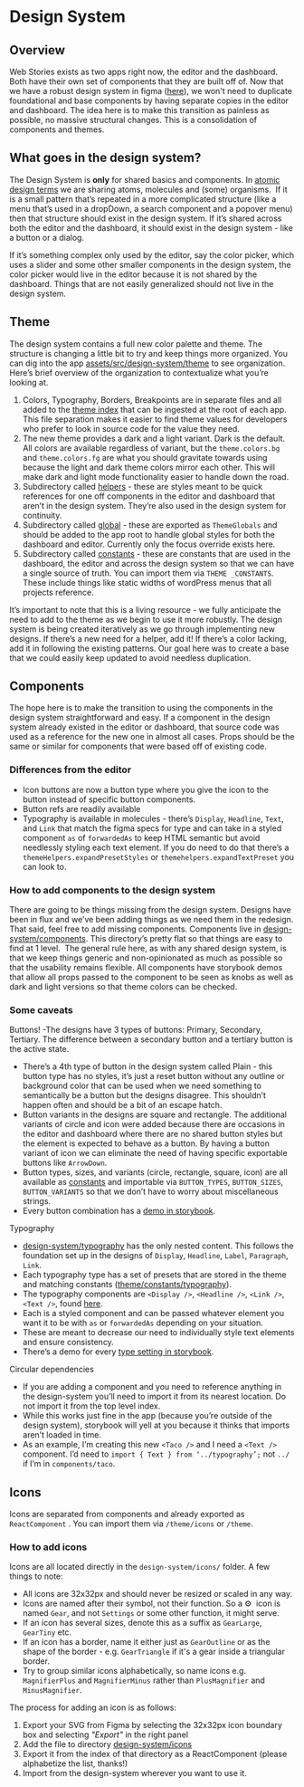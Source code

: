 # Design System

## Overview

Web Stories exists as two apps right now, the editor and the dashboard. Both have their own set of components that they are built off of. Now that we have a robust design system in figma ([here](https://www.figma.com/file/bMhG3KyrJF8vIAODgmbeqT/Design-System?node-id=1906%3A0)), we won't need to duplicate foundational and base components by having separate copies in the editor and dashboard. The idea here is to make this transition as painless as possible, no massive structural changes. This is a consolidation of components and themes.

## What goes in the design system?

The Design System is **only** for shared basics and components. In [atomic design terms](https://bradfrost.com/blog/post/atomic-web-design) we are sharing atoms, molecules and (some) organisms.  If it is a small pattern that’s repeated in a more complicated structure (like a menu that’s used in a dropDown, a search component and a popover menu) then that structure should exist in the design system. If it’s shared across both the editor and the dashboard, it should exist in the design system - like a button or a dialog. 

If it’s something complex only used by the editor, say the color picker, which uses a slider and some other smaller components in the design system, the color picker would live in the editor because it is not shared by the dashboard. Things that are not easily generalized should not live in the design system.

## Theme

The design system contains a full new color palette and theme. The structure is changing a little bit to try and keep things more organized. You can dig into the app [assets/src/design-system/theme](packages/design-system/design-system/index.js) to see organization. Here’s brief overview of the organization to contextualize what you’re looking at.

1. Colors, Typography, Borders, Breakpoints are in separate files and all added to the [theme index](packages/design-system/design-system/theme/index.js) that can be ingested at the root of each app. This file separation makes it easier to find theme values for developers who prefer to look in source code for the value they need.
2. The new theme provides a dark and a light variant. Dark is the default. All colors are available regardless of variant, but the `theme.colors.bg` and `theme.colors.fg` are what you should gravitate towards using because the light and dark theme colors mirror each other. This will make dark and light mode functionality easier to handle down the road.
3. Subdirectory called [helpers](packages/design-system/design-system/theme/helpers/index.js) - these are styles meant to be quick references for one off components in the editor and dashboard that aren’t in the design system. They’re also used in the design system for continuity.
4. Subdirectory called [global](packages/design-system/design-system/theme/global/index.js) - these are exported as `ThemeGlobals` and should be added to the app root to handle global styles for both the dashboard and editor. Currently only the focus override exists here.
5. Subdirectory called [constants](packages/design-system/design-system/theme/constants/index.js) - these are constants that are used in the dashboard, the editor and across the  design system so that we can have a single source of truth. You can import them via `THEME _CONSTANTS`. These include things like static widths of wordPress menus that all projects reference.

It’s important to note that this is a living resource - we fully anticipate the need to add to the theme as we begin to use it more robustly. The design system is being created iteratively as we go through implementing new designs. If there’s a new need for a helper, add it! If there’s a color lacking, add it in following the existing patterns. Our goal here was to create a base that we could easily keep updated to avoid needless duplication.

## Components

The hope here is to make the transition to using the components in the design system straightforward and easy. If a component in the design system already existed in the editor or dashboard, that source code was used as a reference for the new one in almost all cases. Props should be the same or similar for components that were based off of existing code.

### Differences from the editor

- Icon buttons are now a button type where you give the icon to the button instead of specific button components.
- Button refs are readily available
- Typography is available in molecules - there’s `Display`, `Headline`, `Text`, and `Link` that match the figma specs for type and can take in a styled component `as` of `forwardedAs` to keep HTML semantic but avoid needlessly styling each text element. If you do need to do that there’s a `themeHelpers.expandPresetStyles` or `themehelpers.expandTextPreset` you can look to.

### How to add components to the design system

There are going to be things missing from the design system. Designs have been in flux and we’ve been adding things as we need them in the redesign. That said, feel free to add missing components. Components live in [design-system/components](packages/design-system/design-system/components/index.js). This directory’s pretty flat so that things are easy to find at 1 level.  The general rule here, as with any shared design system, is that we keep things generic and non-opinionated as much as possible so that the usability remains flexible. All components have storybook demos that allow all props passed to the component to be seen as knobs as well as dark and light versions so that theme colors can be checked.

### Some caveats

Buttons!
-The designs have 3 types of buttons: Primary, Secondary, Tertiary. The difference between a secondary button and a tertiary button is the active state.

- There’s a 4th type of button in the design system called Plain - this button type has no styles, it’s just a reset button without any outline or background color that can be used when we need something to semantically be a button but the designs disagree. This shouldn’t happen often and should be a bit of an escape hatch.
- Button variants in the designs are square and rectangle. The additional variants of circle and icon were added because there are occasions in the editor and dashboard where there are no shared button styles but the element is expected to behave as a button. By having a button variant of icon we can eliminate the need of having specific exportable buttons like `ArrowDown`.
- Button types, sizes, and variants (circle, rectangle, square, icon) are all available as [constants](packages/design-system/design-system/components/button/constants.js) and importable via `BUTTON_TYPES`, `BUTTON_SIZES`, `BUTTON_VARIANTS` so that we don’t have to worry about miscellaneous strings.
- Every button combination has a [demo in storybook](https://google.github.io/web-stories-wp/storybook/?path=/story/designsystem-components-button--default).

Typography

- [design-system/typography](packages/design-system/design-system/components/typography/index.js) has the only nested content. This follows the foundation set up in the designs of `Display`, `Headline`, `Label`, `Paragraph`, `Link`.
- Each typography type has a set of presets that are stored in the theme and matching constants ([theme/constants/typography](packages/design-system/design-system/theme/constants/typography.js)).
- The typography components are `<Display />`, `<Headline />`, `<Link />`, `<Text />`, found [here](packages/design-system/design-system/components/typography/index.js).
- Each is a styled component and can be passed whatever element you want it to be with `as` or `forwardedAs` depending on your situation.
- These are meant to decrease our need to individually style text elements and ensure consistency.
- There’s a demo for every [type setting in storybook](https://google.github.io/web-stories-wp/storybook/?path=/story/designsystem-components-typography-display--default).

Circular dependencies

- If you are adding a component and you need to reference anything in the design-system you’ll need to import it from its nearest location. Do not import it from the top level index.
- While this works just fine in the app (because you’re outside of the design system), storybook will yell at you because it thinks that imports aren’t loaded in time.
- As an example, I’m creating this new `<Taco />` and I need a `<Text />` component. I’d need to `import { Text } from ‘../typography’;` not `../` if I’m in `components/taco`.

## Icons

Icons are separated from components and already exported as `ReactComponent` . You can import them via `/theme/icons` or `/theme`.

### How to add icons

Icons are all located directly in the `design-system/icons/` folder. A few things to note:

- All icons are 32x32px and should never be resized or scaled in any way.
- Icons are named after their symbol, not their function. So a ⚙️  icon is named `Gear`, and not `Settings` or some other function, it might serve.
- If an icon has several sizes, denote this as a suffix as `GearLarge`, `GearTiny` etc.
- If an icon has a border, name it either just as `GearOutline` or as the shape of the border - e.g. `GearTriangle` if it's a gear inside a triangular border.
- Try to group similar icons alphabetically, so name icons e.g. `MagnifierPlus` and `MagnifierMinus` rather than `PlusMagnifier` and `MinusMagnifier`.

The process for adding an icon is as follows:

1. Export your SVG from Figma by selecting the 32x32px icon boundary box and selecting _"Export"_ in the right panel
2. Add the file to directory [design-system/icons](packages/design-system/design-system/icons/index.js)
3. Export it from the index of that directory as a ReactComponent (please alphabetize the list, thanks!)
4. Import from the design-system wherever you want to use it.
